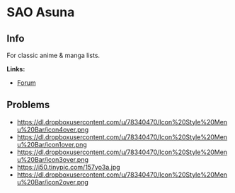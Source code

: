 # SAO Asuna

## Info

For classic anime & manga lists.

**Links:**
- [Forum](https://myanimelist.net/forum/?topicid=618961)


## Problems

- https://dl.dropboxusercontent.com/u/78340470/Icon%20Style%20Menu%20Bar/icon4over.png
- https://dl.dropboxusercontent.com/u/78340470/Icon%20Style%20Menu%20Bar/icon1over.png
- https://dl.dropboxusercontent.com/u/78340470/Icon%20Style%20Menu%20Bar/icon3over.png
- https://i50.tinypic.com/157yo3a.jpg
- https://dl.dropboxusercontent.com/u/78340470/Icon%20Style%20Menu%20Bar/icon2over.png
